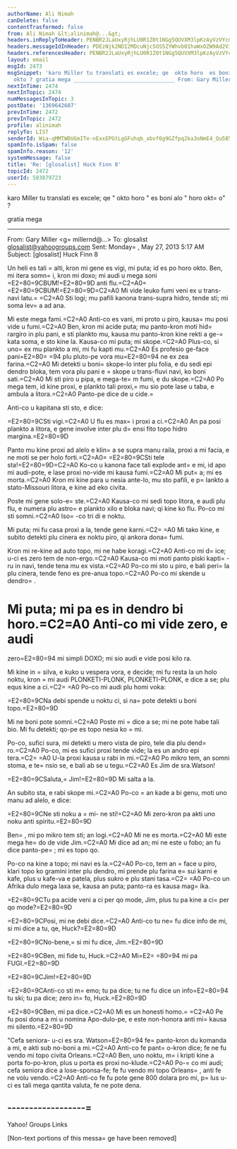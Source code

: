 ```yaml
---
authorName: Ali Nimah
canDelete: false
contentTrasformed: false
from: Ali Nimah &lt;alinimah@...&gt;
headers.inReplyToHeader: PENBR2JLaUxyRjhLU0R1Z0t1NGg5QUVXM3lpKzAyVzVYcmgweFNIMz1ZVHNyenIwaVB5QUBtYWlsLmdtYWlsLmNvbT4=
headers.messageIdInHeader: PDEzNjk2NDI2MDcuNjc5OS5ZYWhvb01haWxOZW9Ad2ViMTIxNzA2Lm1haWwubmUxLnlhaG9vLmNvbT4=
headers.referencesHeader: PENBR2JLaUxyRjhLU0R1Z0t1NGg5QUVXM3lpKzAyVzVYcmgweFNIMz1ZVHNyenIwaVB5QUBtYWlsLmdtYWlsLmNvbT4=
layout: email
msgId: 2473
msgSnippet: 'karo Miller tu translati es excele; qe  okto horo  es boni alo  horo
  okto ? gratia mega ________________________________ From: Gary Miller'
nextInTime: 2474
nextInTopic: 2474
numMessagesInTopic: 3
postDate: '1369642607'
prevInTime: 2472
prevInTopic: 2472
profile: alinimah
replyTo: LIST
senderId: Wia-qMMTWDUGmITe-nExxEPGtLgGFuhqb_abvf6g9GZfpq2ka3oNmE4_Qu585EN5Ghwz2R5Tm0hM5XCDforIu4vhYcDC
spamInfo.isSpam: false
spamInfo.reason: '12'
systemMessage: false
title: 'Re: [glosalist] Huck Finn 8'
topicId: 2472
userId: 503879723
---
```


karo Miller
tu translati es excele; qe " okto horo " es boni alo " horo okt=
o" ?


gratia mega


________________________________
 From: Gary Miller <g=
millernd@...>
To: glosalist <glosalist@yahoogroups.com> 
Sent: Monday=
, May 27, 2013 5:17 AM
Subject: [glosalist] Huck Finn 8
 

Un heli es tali =
alti, kron mi gene es vigi, mi puta; id es po horo
okto. Ben, mi itera somn=
i, kron mi doxo; mi audi u mega soni =E2=80=9CBUM!=E2=80=9D
anti flu.=C2=A0=
 =E2=80=9CBUM!=E2=80=9D=C2=A0 Mi vide leuko fumi veni ex u trans-navi latu.=
=C2=A0 Sti
logi; mu pafili kanona trans-supra hidro, tende sti; mi soma lev=
a ad
ana.

Mi este mega fami.=C2=A0 Anti-co es vani, mi proto u piro, kausa=
 mu posi
vide u fumi.=C2=A0 Ben, kron mi acide puta; mu panto-kron moti hid=
rargiro
in plu pani, e sti plankto mu, kausa mu panto-kron kine rekti a
ge-=
kata soma, e sto kine la. Kausa-co mi puta; mi skope.=C2=A0 Plus-co, si
uno=
 ex mu plankto a mi, mi fu kapti mu.=C2=A0 Es profesio ge-face pani=E2=80=
=94 plu
pluto-pe vora mu=E2=80=94 ne ex zea farina.=C2=A0 Mi detekti u boni=
 skope-lo inter
plu folia, e du sedi epi dendro bloka, tem vora plu pani e =
skope u
trans-fluvi navi, ko boni sati.=C2=A0 Mi sti piro u pipa, e mega-te=
m fumi,
e du skope.=C2=A0 Po mega tem, id kine proxi, e plankto tali proxi,=
 mu sio
pote lase u taba, e ambula a litora.=C2=A0 Panto-pe dice de u cide.=

Anti-co u kapitana sti sto, e dice:

=E2=80=9CSti vigi.=C2=A0 U flu es max=
i proxi a ci.=C2=A0 An pa posi plankto a litora, e
gene involve inter plu d=
ensi fito topo hidro margina.=E2=80=9D

Panto mu kine proxi ad alelo e klin=
a se supra manu raila, proxi a mi
facia, e ne moti se per holo forti.=C2=A0=
 =E2=80=9CSti tele sta!=E2=80=9D=C2=A0 Ko-co u kanona
face tali explode ant=
e mi, id apo mi audi-pote, e lase proxi no-vide
mi kausa fumi.=C2=A0 Mi put=
a; mi es morta.=C2=A0 Kron mi kine para u nesia
ante-lo, mu sto pafili, e p=
lankto a stato-Missouri litora, e kine ad
eko civita.

Poste mi gene solo-e=
ste.=C2=A0 Kausa-co mi sedi topo litora, e audi plu
flu, e numera plu astro=
 e plankto xilo e bloka navi; qi kine ko flu.
Po-co mi sti somni.=C2=A0 Iso=
-co tri di e noktu.

Mi puta; mi fu casa proxi a la, tende gene karni.=C2=
=A0 Mi tako kine, e
subito detekti plu cinera ex noktu piro, qi ankora dona=
 fumi.

Kron mi re-kine ad auto topo, mi ne habe koragi.=C2=A0 Anti-co mi d=
ice;
u-ci es zero tem de non-ergo.=C2=A0 Kausa-co mi moti panto piski kapti=
-ru
in navi, tende tena mu ex vista.=C2=A0 Po-co mi sto u piro, e bali peri=
 la
plu cinera, tende feno es pre-anua topo.=C2=A0 Po-co mi skende u dendro=
.

Mi puta; mi pa es in dendro bi horo.=C2=A0 Anti-co mi vide zero, e audi
=
zero=E2=80=94 mi simpli DOXO; mi sio audi e vide posi kilo ra.

Mi kine in =
silva, e kuko u vespera vora, e decide; mi fu resta la un
holo noktu, kron =
mi audi PLONKETI-PLONK, PLONKETI-PLONK, e dice a se;
plu equs kine a ci.=C2=
=A0 Po-co mi audi plu homi voka:

=E2=80=9CNa debi spende u noktu ci, si na=
 pote detekti u boni topo.=E2=80=9D

Mi ne boni pote somni.=C2=A0 Poste mi =
dice a se; mi ne pote habe tali bio.
Mi fu detekti; qo-pe es topo nesia ko =
mi.

Po-co, sufici sura, mi detekti u mero vista de piro, tele dia plu
dend=
ro.=C2=A0 Po-co, mi es sufici proxi tende vide; la es un andro epi
tera.=C2=
=A0 U-la proxi kausa u rabi in mi.=C2=A0 Po mikro tem, an somni stoma, e
te=
nsio se, e bali ab se u tegu.=C2=A0 Es Jim de sra.Watson!

=E2=80=9CSaluta,=
 Jim!=E2=80=9D Mi salta a la.

An subito sta, e rabi skope mi.=C2=A0 Po-co =
an kade a bi genu, moti uno
manu ad alelo, e dice:

=E2=80=9CNe sti noku a =
mi- ne sti!=C2=A0 Mi zero-kron pa akti uno noku anti spiritu.=E2=80=9D

Ben=
, mi po mikro tem sti; an logi.=C2=A0 Mi ne es morta.=C2=A0 Mi este mega he=
do
de vide Jim.=C2=A0 Mi dice ad an; mi ne este u fobo; an fu dice panto-pe=
;
mi es topo qo.

Po-co na kine a topo; mi navi es la.=C2=A0 Po-co, tem an =
face u piro, klari
topo ko gramini inter plu dendro, mi prende plu farina e=
 sui karni e
kafe, plus u kafe-va e patela, plus sukro e plu stani tasa.=C2=
=A0 Po-co un
Afrika dulo mega laxa se, kausa an puta; panto-ra es kausa mag=
ika.

=E2=80=9CTu pa acide veni a ci per qo mode, Jim, plus tu pa kine a ci=
 per qo mode?=E2=80=9D

=E2=80=9CPosi, mi ne debi dice.=C2=A0 Anti-co tu ne=
 fu dice info de mi, si mi dice
a tu, qe, Huck?=E2=80=9D

=E2=80=9CNo-bene,=
 si mi fu dice, Jim.=E2=80=9D

=E2=80=9CBen, mi fide tu, Huck.=C2=A0 Mi=E2=
=80=94 mi pa FUGI.=E2=80=9D

=E2=80=9CJim!=E2=80=9D

=E2=80=9CAnti-co sti m=
emo; tu pa dice; tu ne fu dice un info=E2=80=94 tu ski; tu pa
dice; zero in=
fo, Huck.=E2=80=9D

=E2=80=9CBen, mi pa dice.=C2=A0 Mi es un honesti homo.=
=C2=A0 Pe fu posi dona a mi u
nomina Apo-dulo-pe, e este non-honora anti mi=
 kausa mi silento.=E2=80=9D

"Cefa seniora- u-ci es sra. Watson=E2=80=94 fe=
 panto-kron du komanda a mi, e
akti sub no-boni a mi.=C2=A0 Anti-co fe pant=
o-kron dice; fe ne fu vendo mi
topo civita Orleans.=C2=A0 Ben, uno noktu, m=
i kripti kine a porta
fo-po-kron, plus u porta es proxi no-klude.=C2=A0 Po-=
co mi audi; cefa
seniora dice a lose-sponsa-fe; fe fu vendo mi topo Orleans=
, anti fe ne
volu vendo.=C2=A0 Anti-co fe fu pote gene 800 dolara pro mi, p=
lus u-ci es
tali mega qantita valuta, fe ne pote dena.


------------------=
------------------

Yahoo! Groups Links



[Non-text portions of this messa=
ge have been removed]


